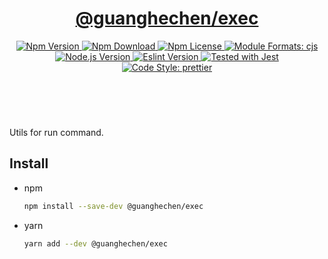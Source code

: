 <header>
  <h1 align="center">
    <a href="https://github.com/guanghechen/node-scaffolds/tree/@guanghechen/exec@1.0.4/packages/exec#readme">@guanghechen/exec</a>
  </h1>
  <div align="center">
    <a href="https://www.npmjs.com/package/@guanghechen/exec">
      <img
        alt="Npm Version"
        src="https://img.shields.io/npm/v/@guanghechen/exec.svg"
      />
    </a>
    <a href="https://www.npmjs.com/package/@guanghechen/exec">
      <img
        alt="Npm Download"
        src="https://img.shields.io/npm/dm/@guanghechen/exec.svg"
      />
    </a>
    <a href="https://www.npmjs.com/package/@guanghechen/exec">
      <img
        alt="Npm License"
        src="https://img.shields.io/npm/l/@guanghechen/exec.svg"
      />
    </a>
    <a href="#install">
      <img
        alt="Module Formats: cjs"
        src="https://img.shields.io/badge/module_formats-cjs-green.svg"
      />
    </a>
    <a href="https://github.com/nodejs/node">
      <img
        alt="Node.js Version"
        src="https://img.shields.io/node/v/@guanghechen/exec"
      />
    </a>
    <a href="https://github.com/facebook/jest">
      <img
        alt="Eslint Version"
        src="https://img.shields.io/npm/dependency-version/@guanghechen/exec/peer/jest"
      />
    </a>
    <a href="https://github.com/facebook/jest">
      <img
        alt="Tested with Jest"
        src="https://img.shields.io/badge/tested_with-jest-9c465e.svg"
      />
    </a>
    <a href="https://github.com/prettier/prettier">
      <img
        alt="Code Style: prettier"
        src="https://img.shields.io/badge/code_style-prettier-ff69b4.svg?style=flat-square"
      />
    </a>
  </div>
</header>
<br/>


Utils for run command.

## Install

* npm

  ```bash
  npm install --save-dev @guanghechen/exec
  ```

* yarn

  ```bash
  yarn add --dev @guanghechen/exec
  ```


[homepage]: https://github.com/guanghechen/node-scaffolds/tree/@guanghechen/exec@1.0.4/packages/exec#readme

